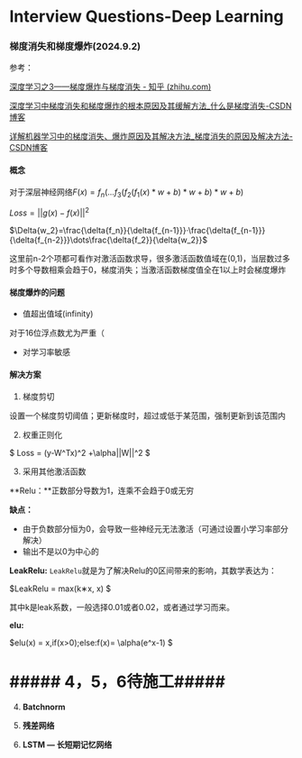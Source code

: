 # Interview Questions-Deep Learning



### 梯度消失和梯度爆炸(2024.9.2)

参考：

[深度学习之3——梯度爆炸与梯度消失 - 知乎 (zhihu.com)](https://zhuanlan.zhihu.com/p/68579467)

[深度学习中梯度消失和梯度爆炸的根本原因及其缓解方法_什么是梯度消失-CSDN博客](https://blog.csdn.net/weixin_46470894/article/details/107145207)

[详解机器学习中的梯度消失、爆炸原因及其解决方法_梯度消失的原因及解决方法-CSDN博客](https://blog.csdn.net/qq_25737169/article/details/78847691)

#### 概念

对于深层神经网络$F(x) = f_n(...f_3(f_2(f_1(x)*w+b)*w+b)*w+b)$

$Loss = || g(x) - f(x) ||^2$

$\Delta{w_2}=\frac{\delta{f_n}}{\delta{f_{n-1}}}·\frac{\delta{f_{n-1}}}{\delta{f_{n-2}}}\dots\frac{\delta{f_2}}{\delta{w_2}}$

这里前n-2个项都可看作对激活函数求导，很多激活函数值域在(0,1)，当层数过多时多个导数相乘会趋于0，梯度消失；当激活函数梯度值全在1以上时会梯度爆炸

#### 梯度爆炸的问题

+ 值超出值域(infinity)

对于16位浮点数尤为严重（



+ 对学习率敏感



#### 解决方案

1. 梯度剪切

设置一个梯度剪切阈值；更新梯度时，超过或低于某范围，强制更新到该范围内



2. 权重正则化

$ Loss = (y-W^Tx)^2 +\alpha||W||^2 $



3. 采用其他激活函数

**Relu：**正数部分导数为1，连乘不会趋于0或无穷

**缺点：**

- 由于负数部分恒为0，会导致一些神经元无法激活（可通过设置小学习率部分解决）
- 输出不是以0为中心的



**LeakRelu:**
`LeakRelu`就是为了解决Relu的0区间带来的影响，其数学表达为：

$LeakRelu = max(k∗x, x) $

其中k是leak系数，一般选择0.01或者0.02，或者通过学习而来。



**elu:**

$elu(x) = x,if(x>0);else:f(x)= \alpha(e^x-1) $



# ##### 4，5，6待施工#####

4. **Batchnorm**









5. **残差网络**





6. **LSTM — 长短期记忆网络**